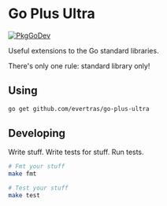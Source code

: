# Go Plus Ultra

[![PkgGoDev](https://pkg.go.dev/badge/github.com/evertras/go-plus-ultra)](https://pkg.go.dev/github.com/evertras/go-plus-ultra)

Useful extensions to the Go standard libraries.

There's only one rule: standard library only!

## Using

```bash
go get github.com/evertras/go-plus-ultra
```

## Developing

Write stuff.  Write tests for stuff.  Run tests.

```bash
# Fmt your stuff
make fmt

# Test your stuff
make test
```


